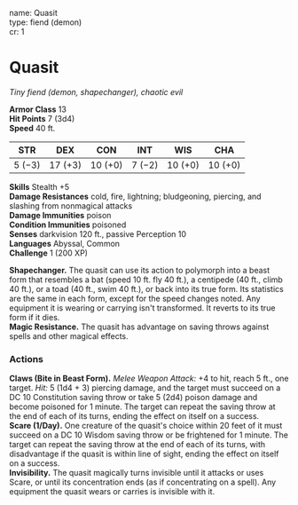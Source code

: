 name: Quasit    
type: fiend (demon)    
cr: 1

# Quasit 
_Tiny fiend (demon, shapechanger), chaotic evil_

**Armor Class** 13    
**Hit Points** 7 (3d4)    
**Speed** 40 ft.

| STR      | DEX     | CON      | INT     | WIS     | CHA     |
|----------|---------|----------|---------|---------|---------|
| 5 (−3) | 17 (+3) | 10 (+0) | 7 (−2) | 10 (+0) | 10 (+0) |

**Skills** Stealth +5    
**Damage Resistances** cold, fire, lightning; bludgeoning, piercing, and slashing from nonmagical attacks    
**Damage Immunities** poison    
**Condition Immunities** poisoned    
**Senses** darkvision 120 ft., passive Perception 10    
**Languages** Abyssal, Common    
**Challenge** 1 (200 XP)

**Shapechanger.** The quasit can use its action to polymorph into a beast form that resembles a bat (speed 10 ft. fly 40 ft.), a centipede (40 ft., climb 40 ft.), or a toad (40 ft., swim 40 ft.), or back into its true form. Its statistics are the same in each form, except for the speed changes noted. Any equipment it is wearing or carrying isn't transformed. It reverts to its true form if it dies.    
**Magic Resistance.** The quasit has advantage on saving throws against spells and other magical effects.

### Actions 
**Claws (Bite in Beast Form).** _Melee Weapon Attack:_ +4 to hit, reach 5 ft., one target. _Hit:_ 5 (1d4 + 3) piercing damage, and the target must succeed on a DC 10 Constitution saving throw or take 5 (2d4) poison damage and become poisoned for 1 minute. The target can repeat the saving throw at the end of each of its turns, ending the effect on itself on a success.    
**Scare (1/Day).** One creature of the quasit's choice within 20 feet of it must succeed on a DC 10 Wisdom saving throw or be frightened for 1 minute. The target can repeat the saving throw at the end of each of its turns, with disadvantage if the quasit is within line of sight, ending the effect on itself on a success.    
**Invisibility.** The quasit magically turns invisible until it attacks or uses Scare, or until its concentration ends (as if concentrating on a spell). Any equipment the quasit wears or carries is invisible with it.    